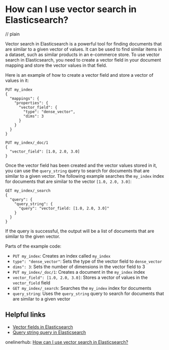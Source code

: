 # How can I use vector search in Elasticsearch?
// plain

Vector search in Elasticsearch is a powerful tool for finding documents that are similar to a given vector of values. It can be used to find similar items in a dataset, such as similar products in an e-commerce store. To use vector search in Elasticsearch, you need to create a vector field in your document mapping and store the vector values in that field.

Here is an example of how to create a vector field and store a vector of values in it:

```
PUT my_index
{
  "mappings": {
    "properties": {
      "vector_field": {
        "type": "dense_vector",
        "dims": 3
      }
    }
  }
}

PUT my_index/_doc/1
{
  "vector_field": [1.0, 2.0, 3.0]
}
```

Once the vector field has been created and the vector values stored in it, you can use the `query_string` query to search for documents that are similar to a given vector. The following example searches the `my_index` index for documents that are similar to the vector `[1.0, 2.0, 3.0]`:

```
GET my_index/_search
{
  "query": {
    "query_string": {
      "query": "vector_field: [1.0, 2.0, 3.0]"
    }
  }
}
```

If the query is successful, the output will be a list of documents that are similar to the given vector.

Parts of the example code:
- `PUT my_index`: Creates an index called `my_index`
- `type": "dense_vector"`: Sets the type of the vector field to `dense_vector`
- `dims": 3`: Sets the number of dimensions in the vector field to 3
- `PUT my_index/_doc/1`: Creates a document in the `my_index` index
- `vector_field": [1.0, 2.0, 3.0]`: Stores a vector of values in the `vector_field` field
- `GET my_index/_search`: Searches the `my_index` index for documents
- `query_string`: Uses the `query_string` query to search for documents that are similar to a given vector

## Helpful links
- [Vector fields in Elasticsearch](https://www.elastic.co/guide/en/elasticsearch/reference/current/vector.html)
- [Query string query in Elasticsearch](https://www.elastic.co/guide/en/elasticsearch/reference/current/query-dsl-query-string-query.html)

onelinerhub: [How can I use vector search in Elasticsearch?](https://onelinerhub.com/elasticsearch/how-can-i-use-vector-search-in-elasticsearch)